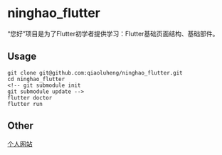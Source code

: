 # ninghao_flutter

“您好”项目是为了Flutter初学者提供学习：Flutter基础页面结构、基础部件。

## Usage

```
git clone git@github.com:qiaoluheng/ninghao_flutter.git
cd ninghao_flutter
<!-- git submodule init
git submodule update -->
flutter doctor
flutter run
```

## Other
[个人网站](http://www.yiyuhengxin.com/)
